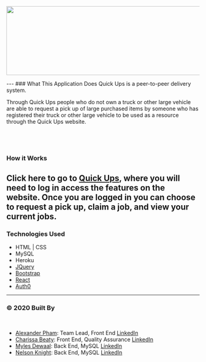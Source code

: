 <p align="center"><img width="600" height="180" src="./images/front-page.png" width="100%"/></p>
​
---
### What This Application Does
Quick Ups is a peer-to-peer delivery system. 

Through Quick Ups people who do not own a truck or other large vehicle are able to request a pick up of large purchased items by someone who has registered their truck or other large vehicle to be used as a resource through the Quick Ups website.

​
---
### How it Works
Click here to go to [Quick Ups](), where you will need to log in access the features on the website. Once you are logged in you can choose to request a pick up, claim a job, and view your current jobs. 
​
---
### Technologies Used
* HTML | CSS
* MySQL
* Heroku
* [JQuery](https://jquery.com/)
* [Bootstrap](https://getbootstrap.com/)
* [React](https://reactjs.org/)
* [Auth0]()

---
### © 2020 Built By
​
 - [Alexander Pham](https://github.com/925work): Team Lead, Front End [LinkedIn](https://www.linkedin.com/in/alexanderpham626/)
 - [Charissa Beaty](https://github.com/charbeaty): Front End, Quality Assurance [LinkedIn](https://www.linkedin.com/in/charissa-beaty-61b99997/)
 - [Myles Dewaal](https://github.com/myles-dewaal): Back End, MySQL  [LinkedIn](https://www.linkedin.com/in/myles-dewaal-40982b189/)
 - [Nelson Knight](https://github.com/nelsontknight): Back End, MySQL [LinkedIn](https://www.linkedin.com/in/nelson-knight-40202b189/)

